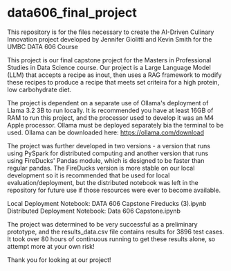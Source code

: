 # data606_final_project

This repository is for the files necessary to create the AI-Driven Culinary Innovation project developed by Jennifer Giolitti and Kevin Smith
for the UMBC DATA 606 Course

This project is our final capstone project for the Masters in Professional Studies in Data Science course. Our project is a Large Language Model 
(LLM) that accepts a recipe as inout, then uses a RAG framework to modify these recipes to produce a recipe that meets set criteira for 
a high protein, low carbohydrate diet. 

The project is dependent on a separate use of Ollama's deployment of Llama 3.2 3B to run locally. It is recommended you have at least 16GB of RAM
to run this project, and the processor used to develop it was an M4 Apple processor. Ollama must be deployed separately bia the terminal to be used. Ollama can be downloaded here: https://ollama.com/download

The project was further developed in two versions - a version that runs using PySpark for distributed computing and another version that runs 
using FireDucks' Pandas module, which is designed to be faster than regular pandas. The FireDucks version is more stable on our local development
so it is recommended that be used for local evaluation/deployment, but the distributed notebook was left in the repository for future use if 
those resources were ever to become available. 

Local Deployment Notebook: DATA 606 Capstone Fireducks (3).ipynb
Distributed Deployment Notebook: Data 606 Capstone.ipynb

The project was determined to be very successful as a preliminary prototype, and the results_data.csv file contains results for 3896 test cases. 
It took over 80 hours of continuous running to get these results alone, so attempt more at your own risk! 

Thank you for looking at our project! 
